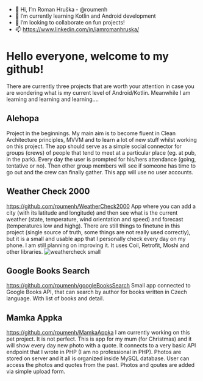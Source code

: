 - 👋 Hi, I’m Roman Hruška - @roumenh
- 👀 I’m currently learning Kotlin and Android development
- 💞️ I’m looking to collaborate on fun projects!
- 📫 https://www.linkedin.com/in/iamromanhruska/

# Hello everyone, welcome to my github!
There are currently three projects that are worth your attention in case you are wondering what is my current level of Android/Kotlin.
Meanwhile I am learning and learning and learning....

## Alehopa
Project in the beginnings. My main aim is to become fluent in Clean Architecture principles, MVVM and to learn a lot of new stuff whilst working on this project.
The app should serve as a simple social connector for groups (crews) of people that tend to meet at a particular place (eg. at pub, in the park). Every day the user is prompted for his/hers attendance (going, tentative or no). Then other group members will see if someone has time to go out and the crew can finally gather. This app will use no user accounts.

## Weather Check 2000
https://github.com/roumenh/WeatherCheck2000
App where you can add a city (with its latitude and longitude) and then see what is the current weather (state, temperature, wind orientation and speed) and forecast (temperatures low and highg). There are still things to finetune in this project (single source of truth, some things are not really used correctly), but it is a small and usable app that I personally check every day on my phone. I am still planning on improving it. It uses Coil, Retrofit, Moshi and other libraries.
![weathercheck small](https://user-images.githubusercontent.com/5468334/207570277-b79a9f8d-d87d-497a-9833-e3817965887f.jpg)

## Google Books Search
https://github.com/roumenh/googleBooksSearch
Small app connected to Google Books API, that can search by author for books written in Czech language. With list of books and detail.

## Mamka Appka
https://github.com/roumenh/MamkaAppka
I am currently working on this pet project. It is not perfect. This is app for my mum (for Christmas) and it will show every day new photo with a quote. It connects to a very basic API endpoint that I wrote in PHP (I am no professional in PHP). Photos are stored on server and it all is organized inside MySQL database. User can access the photos and quotes from the past. Photos and qoutes are added via simple upload form.
